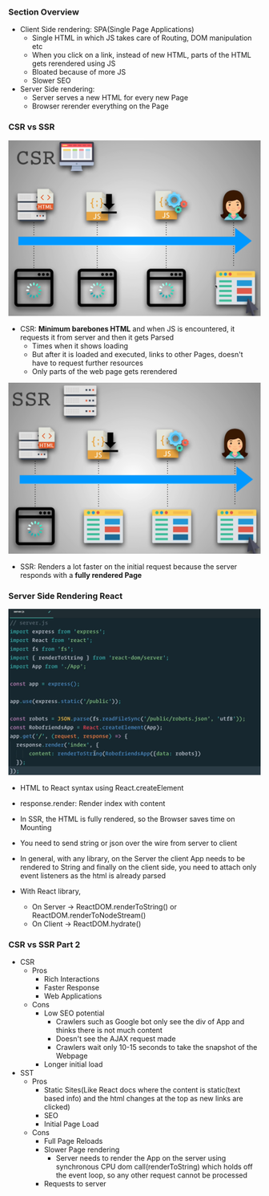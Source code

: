 ### Section Overview 

* Client Side rendering: SPA(Single Page Applications)
  * Single HTML in which JS takes care of Routing, DOM manipulation etc
  * When you click on a link, instead of new HTML, parts of the HTML gets rerendered using JS
  * Bloated because of more JS
  * Slower SEO
* Server Side rendering:
  * Server serves a new HTML for every new Page
  * Browser rerender everything on the Page

### CSR vs SSR

![csr](../img/csr.png)

* CSR: **Minimum barebones HTML** and when JS is encountered, it requests it from server and then it gets Parsed
  * Times when it shows loading
  * But after it is loaded and executed, links to other Pages, doesn't have to request further resources
  * Only parts of the web page gets rerendered

![ssr](../img/ssr.png)

* SSR: Renders a lot faster on the initial request because the server responds with a **fully rendered Page**

### Server Side Rendering React

![ssr_server](../img/ssr_server.png)
* HTML to React syntax using React.createElement
* response.render: Render index with content

* In SSR, the HTML is fully rendered, so the Browser saves time on Mounting
* You need to send string or json over the wire from server to client
* In general, with any library, on the Server the client App needs to be rendered to String and finally on the client side, you need to attach only event listeners as the html is already parsed
* With React library,
  * On Server -> ReactDOM.renderToString() or ReactDOM.renderToNodeStream()
  * On Client -> ReactDOM.hydrate()

### CSR vs SSR Part 2

* CSR
  * Pros
    * Rich Interactions
    * Faster Response
    * Web Applications
  * Cons
    * Low SEO potential
      * Crawlers such as Google bot only see the div of App and thinks there is not much content
      * Doesn't see the AJAX request made
      * Crawlers wait only 10-15 seconds to take the snapshot of the Webpage
    * Longer initial load
* SST
  * Pros
    * Static Sites(Like React docs where the content is static(text based info) and the html changes at the top as new links are clicked)
    * SEO
    * Initial Page Load
  * Cons
    * Full Page Reloads
    * Slower Page rendering
      * Server needs to render the App on the server using synchronous CPU dom call(renderToString) which holds off the event loop, so any other request cannot be processed
    * Requests to server
